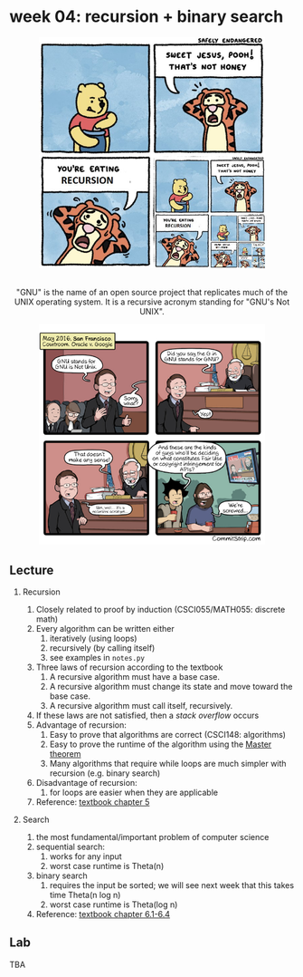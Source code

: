 # week 04: recursion + binary search

<center>
<img src=r_154444_mWjbZ.jpg width=400px />

<br/>
<br/>

"GNU" is the name of an open source project that replicates much of the UNIX operating system.
It is a recursive acronym standing for "GNU's Not UNIX".

<img src=Strip-Oracle-v-Google-650-finalenglish-4.jpg width=400px />
</center>

## Lecture

1. Recursion
    1. Closely related to proof by induction (CSCI055/MATH055: discrete math)
    1. Every algorithm can be written either
        1. iteratively (using loops)
        1. recursively (by calling itself)
        1. see examples in `notes.py`
    1. Three laws of recursion according to the textbook
        1. A recursive algorithm must have a base case.
        1. A recursive algorithm must change its state and move toward the base case.
        1. A recursive algorithm must call itself, recursively.
    1. If these laws are not satisfied, then a *stack overflow* occurs
    1. Advantage of recursion:
        1. Easy to prove that algorithms are correct (CSCI148: algorithms)
        1. Easy to prove the runtime of the algorithm using the [Master theorem](https://en.wikipedia.org/wiki/Master_theorem_(analysis_of_algorithms))
        1. Many algorithms that require while loops are much simpler with recursion (e.g. binary search)
    1. Disadvantage of recursion:
        1. for loops are easier when they are applicable
    1. Reference: [textbook chapter 5](https://runestone.academy/runestone/books/published/pythonds/Recursion/TheThreeLawsofRecursion.html)

1. Search
    1. the most fundamental/important problem of computer science
    1. sequential search:
        1. works for any input
        1. worst case runtime is Theta(n)
    1. binary search
        1. requires the input be sorted; we will see next week that this takes time Theta(n log n)
        1. worst case runtime is Theta(log n)
    1. Reference: [textbook chapter 6.1-6.4](https://runestone.academy/runestone/books/published/pythonds/SortSearch/toctree.html)

## Lab

TBA
